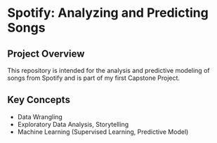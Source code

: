 # Spotify: Analyzing and Predicting Songs
## Project Overview
This repository is intended for the analysis and predictive modeling of songs from Spotify and is part of my first Capstone Project.

## Key Concepts
- Data Wrangling
- Exploratory Data Analysis, Storytelling
- Machine Learning (Supervised Learning, Predictive Model)

